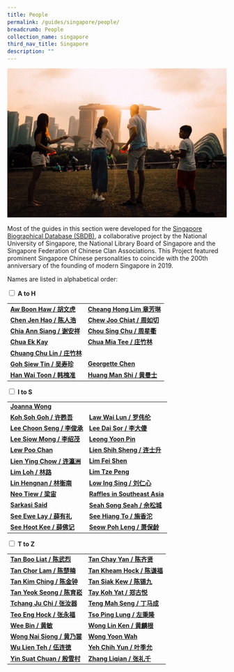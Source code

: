 ```yaml
---
title: People
permalink: /guides/singapore/people/
breadcrumb: People
collection_name: singapore
third_nav_title: Singapore
description: ""
---
```

<img src="/images/category/people.jpg" alt="people banner" style="width:800px;" />

Most of the guides in this section were developed for the [Singapore Biographical Database (SBDB)](http://sbdb.nus.edu.sg/), a collaborative project by the National University of Singapore, the National Library Board of Singapore and the Singapore Federation of Chinese Clan Associations. This Project featured prominent Singapore Chinese personalities to coincide with the 200th anniversary of the founding of modern Singapore in 2019. 

Names are listed in alphabetical order:

<div class="new-accordion"> 
    <input type="checkbox" id="acc1">
	<label for="acc1"><b>A to H</b></label>
       <div class="new-accordion-content">
<table style="width:100%">
	<tr>
		<td><b><a href = "/guides/singapore/people/aw-boon-haw">Aw Boon Haw / 胡文虎</a></b></td>
		<td><b><a href = "/guides/singapore/people/cheang-hong-lim/">Cheang Hong Lim 章芳琳</a></b></td>
	</tr>
	<tr>
		<td><b><a href = "/guides/singapore/people/chen-jen-hao/">Chen Jen Hao / 陈人浩</a></b></td>
		<td><b><a href = "/guides/singapore/people/chew-joo-chiat/">Chew Joo Chiat / 周如切</a></b></td>
	</tr>
	<tr>
		<td><b><a href = "/guides/singapore/people/chia-ann-siang">Chia Ann Siang / 谢安祥</a></b></td>
		<td><b><a href = "/guides/singapore/people/chou-sing-chu/">Chou Sing Chu / 周星衢</a></b></td>
	</tr>
	<tr>
		<td><b><a href = "/guides/singapore/people/chua-ek-kay">Chua Ek Kay</a></b></td>
		<td><b><a href = "/guides/singapore/people/chua-mia-tee/">Chua Mia Tee / 庄竹林</a></b></td>
	</tr>
	<tr>
		<td><b><a href = "/guides/singapore/people/chuang-chu-lin/">Chuang Chu Lin / 庄竹林</a></b></td>
		<td><b><a href = ""> </a></b></td>
	</tr>
	<tr>
		<td><b><a href = "/guides/singapore/people/goh-siew-tin">Goh Siew Tin / 吴寿珍</a></b></td>
		<td><b><a href = "/guides/singapore/people/georgette-chen">Georgette Chen</a></b></td>
	</tr>
	<tr>
		<td><b><a href = "/guides/singapore/people/han-wai-toon">Han Wai Toon / 韩槐准</a></b></td>
		<td><b><a href = "/guides/singapore/people/huang-man-shi">Huang Man Shi / 黄曼士</a></b></td>
	</tr>
  </table>
  </div>
</div>

<div class="new-accordion"> 
<input type="checkbox" id="acc2">
 <label for="acc2"><b>I to S</b></label>
   <div class="new-accordion-content">
    <table style="width:100%">
	  <tr>
		<td><b><a href = "/guides/singapore/people/joanna-wong/">Joanna Wong</a></b></td>
		<td><b><a href = ""> </a></b></td>
	</tr>	<tr>
		<td><b><a href = "/guides/singapore/people/koh-soh-goh/">Koh Soh Goh / 许甦吾</a></b></td>
		<td><b><a href = "/guides/singapore/people/law-wai-lun">Law Wai Lun / 罗伟伦</a></b></td>
	</tr>
	<tr>
		<td><b><a href = "/guides/singapore/people/lee-choon-seng">Lee Choon Seng / 李俊承</a></b></td>
		<td><b><a href = "/guides/singapore/people/lee-dai-sor">Lee Dai Sor / 李大傻</a></b></td>
	</tr>
	<tr>
		<td><b><a href = "/guides/singapore/people/lee-siow-mong/">Lee Siow Mong / 李绍茂</a></b></td>
		<td><b><a href = "/guides/singapore/people/leong-yoon-pin/">Leong Yoon Pin</a></b></td>
	</tr>
	<tr>
		<td><b><a href = "/guides/singapore/people/lew-poo-chan/">Lew Poo Chan</a></b></td>
		<td><b><a href = "/guides/singapore/people/lien-shih-sheng/">Lien Shih Sheng / 连士升</a></b></td>
	</tr>
	<tr>
		<td><b><a href = "/guides/singapore/people/lien-ying-chow/">Lien Ying Chow / 连瀛洲</a></b></td>
		<td><b><a href = "/guides/singapore/people/lim-fei-shen">Lim Fei Shen</a></b></td>
	</tr>
	<tr>
		<td><b><a href = "/guides/singapore/people/lim-loh">Lim Loh / 林路</a></b></td>
		<td><b><a href = "/guides/singapore/people/lim-tze-peng">Lim Tze Peng</a></b></td>
	</tr>
	<tr>
		<td><b><a href = "/guides/singapore/people/lin-hengnan">Lin Hengnan / 林衡南</a></b></td>
		<td><b><a href = "/guides/singapore/people/low-ing-sing">Low Ing Sing / 刘仁心</a></b></td>
	</tr>
	<tr>
		<td><b><a href = "/guides/singapore/people/neo-tiew">Neo Tiew / 梁宙</a></b></td>
		<td><b><a href = "/guides/singapore/people/raffles-SEA">Raffles in Southeast Asia</a></b></td>
	</tr>
	<tr>
		<td><b><a href = "/guides/singapore/people/sarkasi-said">Sarkasi Said</a></b></td>
		<td><b><a href = "/guides/singapore/people/seah-song-seah">Seah Song Seah / 佘松城</a></b></td>
	</tr>
	<tr>
		<td><b><a href = "/guides/singapore/people/see-ewe-lay">See Ewe Lay / 薛有礼</a></b></td>
		<td><b><a href = "/guides/singapore/people/see-hiang-to">See Hiang To / 施香沱</a></b></td>
	</tr>
	<tr>
		<td><b><a href = "/guides/singapore/people/see-hoot-kee">See Hoot Kee / 薛佛记</a></b></td>
		<td><b><a href = "/guides/singapore/people/seow-poh-leng">Seow Poh Leng / 萧保龄</a></b></td>
	</tr>
		 </table>
			</div>
			</div>
			
<div class="new-accordion"> 
<input type="checkbox" id="acc3">
 <label for="acc3"><b>T to Z</b></label>
   <div class="new-accordion-content">
    <table style="width:100%">
	<tr>
		<td><b><a href = "/guides/singapore/people/tan-boo-liat/">Tan Boo Liat / 陈武烈</a></b></td>
		<td><b><a href = "/guides/singapore/people/tan-chay-yan">Tan Chay Yan / 陈齐贤</a></b></td>
	</tr>
	<tr>
		<td><b><a href = "/guides/singapore/people/tan-chor-lam">Tan Chor Lam / 陈楚楠</a></b></td>
		<td><b><a href = "/guides/singapore/people/tan-kheam-hock/">Tan Kheam Hock / 陈谦福</a></b></td>
	</tr>
	<tr>
		<td><b><a href = "/guides/singapore/people/tan-kim-ching/">Tan Kim Ching / 陈金钟</a></b></td>
		<td><b><a href = "/guides/singapore/people/tan-siak-kew/">Tan Siak Kew / 陈锡九</a></b></td>
	</tr>
	<tr>
		<td><b><a href = "/guides/singapore/people/tan-yeok-seong">Tan Yeok Seong / 陈育崧</a></b></td>
		<td><b><a href = "/guides/singapore/people/tay-koh-yat">Tay Koh Yat / 郑古悦</a></b></td>
	</tr>
	<tr>
		<td><b><a href = "/guides/singapore/people/tchang-ju-chi">Tchang Ju Chi / 张汝器</a></b></td>
		<td><b><a href = "/guides/singapore/people/teng-mah-seng">Teng Mah Seng / 丁马成</a></b></td>
	</tr>
	<tr>
		<td><b><a href = "/guides/singapore/people/teo-eng-hock">Teo Eng Hock / 张永福</a></b></td>
		<td><b><a href = "/guides/singapore/people/tso-ping-lung">Tso Ping Lung / 左秉隆</a></b></td>
	</tr>
	<tr>
		<td><b><a href = "/guides/singapore/people/wee-bin">Wee Bin / 黄敏</a></b></td>
		<td><b><a href = "/guides/singapore/people/wong-lin-ken">Wong Lin Ken / 黄麟根</a></b></td>
	</tr>
	<tr>
		<td><b><a href = "/guides/singapore/people/wong-nai-siong">Wong Nai Siong / 黄乃裳</a></b></td>
		<td><b><a href = "/guides/singapore/people/wong-yoon-wah">Wong Yoon Wah</a></b></td>
	</tr>
	<tr>
		<td><b><a href = "/guides/singapore/people/wu-lien-teh">Wu Lien Teh / 伍连徳</a></b></td>
		<td><b><a href = "/guides/singapore/people/yeh-chih-yun">Yeh Chih Yun / 叶季允</a></b></td>
	</tr>
	<tr>
		<td><b><a href = "/guides/singapore/people/yin-suat-chuan">Yin Suat Chuan / 殷雪村</a></b></td>
		<td><b><a href = "/guides/singapore/people/zhang-liqian"> Zhang Liqian / 张礼千</a></b></td>
	</tr>
					 </table>
			</div>
			</div>